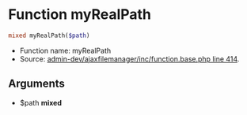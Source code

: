 Function myRealPath
===========================





```php
mixed myRealPath($path)
```

* Function name: myRealPath
* Source: [admin-dev/ajaxfilemanager/inc/function.base.php line 414](https://github.com/PrestaShop/PrestaShop/blob/1.5.6.2/admin-dev/ajaxfilemanager/inc/function.base.php#L414).

Arguments
---------

* $path **mixed**

